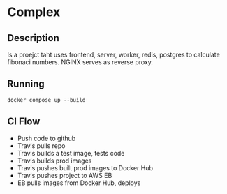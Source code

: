 # Complex

## Description
Is a proejct taht uses frontend, server, worker, redis, postgres to calculate fibonaci numbers.
NGINX serves as reverse proxy.


## Running
`docker compose up --build`

## CI Flow
* Push code to github
* Travis pulls repo
* Travis builds a test image, tests code
* Travis builds prod images
* Travis pushes built prod images to Docker Hub
* Travis pushes project to AWS EB
* EB pulls images from Docker Hub, deploys
